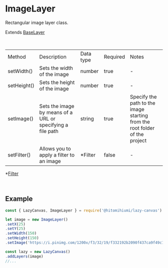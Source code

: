 # ImageLayer

Rectangular image layer class.

Extends [BaseLayer](./baselayer.md)

<br>

<table>
    <tr>
        <td>Method</td>
        <td>Description</td>
        <td>Data type</td>
        <td>Required</td>
        <td>Notes</td>
    </tr>
    <tr>
        <td>setWidth()</td>
        <td>Sets the width of the image</td>
        <td>number</td>
        <td>true</td>
        <td>-</td>
    </tr>
    <tr>
        <td>setHeight()</td>
        <td>Sets the height of the image</td>
        <td>number</td>
        <td>true</td>
        <td>-</td>
    </tr>
    <tr>
        <td>setImage()</td>
        <td>Sets the image by means of a URL or specifying a file path</td>
        <td>string</td>
        <td>true</td>
        <td>Specify the path to the image starting from the root folder of the project</td>
    </tr>
    <tr>
        <td>setFilter()</td>
        <td>Allows you to apply a filter to an image</td>
        <td>*Filter</td>
        <td>false</td>
        <td>-</td>
    </tr>
</table>

*[Filter](./filter.md)

<br>

## Example

```js
const { LazyCanvas, ImageLayer } = require('@hitomihiumi/lazy-canvas')

let image = new ImageLayer()
.setX(25)
.setY(25)
.setWidth(150)
.setHeight(150)
.setImage('https://i.pinimg.com/1200x/f3/32/19/f332192b2090f437ca9f49c1002287b6.jpg')

const lazy = new LazyCanvas()
.addLayers(image)
//...
```